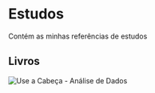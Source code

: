 # Estudos
Contém as minhas referências de estudos

## Livros
![Use a Cabeça - Análise de Dados](https://http2.mlstatic.com/livro-use-a-cabeca-analise-de-dados-michael-milton-D_NQ_NP_785039-MLB25654868216_062017-F.jpg=100x20)
